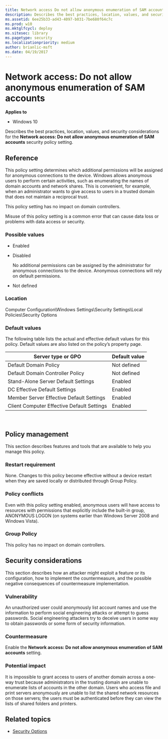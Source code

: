 ```yaml
---
title: Network access Do not allow anonymous enumeration of SAM accounts (Windows 10)
description: Describes the best practices, location, values, and security considerations for the Network access Do not allow anonymous enumeration of SAM accounts security policy setting.
ms.assetid: 6ee25b33-ad43-4097-b031-7be680f64c7c
ms.prod: w10
ms.mktglfcycl: deploy
ms.sitesec: library
ms.pagetype: security
ms.localizationpriority: medium
author: brianlic-msft
ms.date: 04/19/2017
---
```


# Network access: Do not allow anonymous enumeration of SAM accounts

**Applies to**
-   Windows 10

Describes the best practices, location, values, and security considerations for the **Network access: Do not allow anonymous enumeration of SAM accounts** security policy setting.

## Reference

This policy setting determines which additional permissions will be assigned for anonymous connections to the device. Windows allows anonymous users to perform certain activities, such as enumerating the names of domain accounts and network shares. This is convenient, for example, when an administrator wants to give access to users in a trusted domain that does not maintain a reciprocal trust.

This policy setting has no impact on domain controllers.

Misuse of this policy setting is a common error that can cause data loss or problems with data access or security.

### Possible values

-   Enabled

-   Disabled

    No additional permissions can be assigned by the administrator for anonymous connections to the device. Anonymous connections will rely on default permissions.

-   Not defined

### Location

Computer Configuration\\Windows Settings\\Security Settings\\Local Policies\\Security Options

### Default values

The following table lists the actual and effective default values for this policy. Default values are also listed on the policy’s property page.

| Server type or GPO | Default value |
| - | - |
| Default Domain Policy| Not defined| 
| Default Domain Controller Policy | Not defined| 
| Stand-Alone Server Default Settings | Enabled|
| DC Effective Default Settings | Enabled| 
| Member Server Effective Default Settings| Enabled| 
| Client Computer Effective Default Settings | Enabled| 
 
## Policy management

This section describes features and tools that are available to help you manage this policy.

### Restart requirement

None. Changes to this policy become effective without a device restart when they are saved locally or distributed through Group Policy.

### Policy conflicts

Even with this policy setting enabled, anonymous users will have access to resources with permissions that explicitly include the built-in group, ANONYMOUS LOGON (on systems earlier than Windows Server 2008 and Windows Vista).

### Group Policy

This policy has no impact on domain controllers.

## Security considerations

This section describes how an attacker might exploit a feature or its configuration, how to implement the countermeasure, and the possible negative consequences of countermeasure implementation.

### Vulnerability

An unauthorized user could anonymously list account names and use the information to perform social engineering attacks or attempt to guess passwords. Social engineering attackers try to deceive users in some way to obtain passwords or some form of security information.

### Countermeasure

Enable the **Network access: Do not allow anonymous enumeration of SAM accounts** setting.

### Potential impact

It is impossible to grant access to users of another domain across a one-way trust because administrators in the trusting domain are unable to enumerate lists of accounts in the other domain. Users who access file and print servers anonymously are unable to list the shared network resources on those servers; the users must be authenticated before they can view the lists of shared folders and printers.

## Related topics

- [Security Options](security-options.md)
